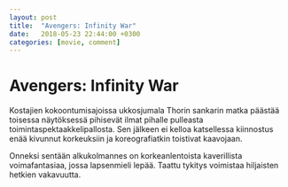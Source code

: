 ```yaml
---
layout: post
title:  "Avengers: Infinity War"
date:   2018-05-23 22:44:00 +0300
categories: [movie, comment]
---
```


# Avengers: Infinity War

Kostajien kokoontumisajoissa ukkosjumala Thorin sankarin matka päästää toisessa näytöksessä pihisevät ilmat pihalle pulleasta toimintaspektaakkelipallosta. Sen jälkeen ei kelloa katsellessa kiinnostus enää kivunnut korkeuksiin ja koreografiatkin toistivat kaavojaan.

Onneksi sentään alkukolmannes on korkeanlentoista kaverillista voimafantasiaa, jossa lapsenmieli lepää. Taattu tykitys voimistaa hiljaisten hetkien vakavuutta.

[//]: # "https://www.imdb.com/title/tt4154756/"